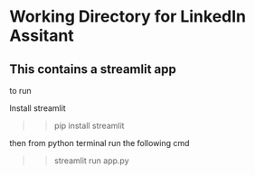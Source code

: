 # Working Directory for LinkedIn Assitant

## This contains a streamlit app 



to run

Install streamlit
>> pip install streamlit

then from python terminal run the following cmd

>> streamlit run app.py


